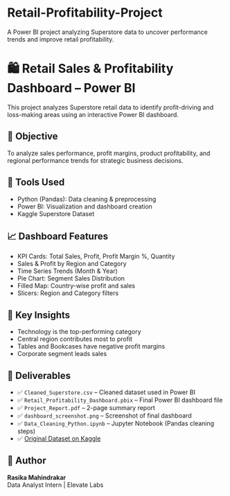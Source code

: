 # Retail-Profitability-Project
A Power BI project analyzing Superstore data to uncover performance trends and improve retail profitability.


# 🛍️ Retail Sales & Profitability Dashboard – Power BI

This project analyzes Superstore retail data to identify profit-driving and loss-making areas using an interactive Power BI dashboard.

## 📌 Objective
To analyze sales performance, profit margins, product profitability, and regional performance trends for strategic business decisions.

## 🧰 Tools Used
- Python (Pandas): Data cleaning & preprocessing
- Power BI: Visualization and dashboard creation
- Kaggle Superstore Dataset

## 📈 Dashboard Features
- KPI Cards: Total Sales, Profit, Profit Margin %, Quantity
- Sales & Profit by Region and Category
- Time Series Trends (Month & Year)
- Pie Chart: Segment Sales Distribution
- Filled Map: Country-wise profit and sales
- Slicers: Region and Category filters

## 🧠 Key Insights
- Technology is the top-performing category
- Central region contributes most to profit
- Tables and Bookcases have negative profit margins
- Corporate segment leads sales

## 📂 Deliverables
- ✅ `Cleaned_Superstore.csv` – Cleaned dataset used in Power BI
- ✅ `Retail_Profitability_Dashboard.pbix` – Final Power BI dashboard file
- ✅ `Project_Report.pdf` – 2-page summary report
- ✅ `dashboard_screenshot.png` – Screenshot of final dashboard
- ✅ `Data_Cleaning_Python.ipynb` – Jupyter Notebook (Pandas cleaning steps)
- ✅ [Original Dataset on Kaggle](https://www.kaggle.com/datasets/laibaanwer/superstore-sales-dataset)

## 📌 Author
**Rasika Mahindrakar**  
Data Analyst Intern | Elevate Labs


  


